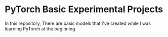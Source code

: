 # PyTorch Basic Experimental Projects
In this repository, There are basic models that I've created while I was learning PyTorch at the beginning
